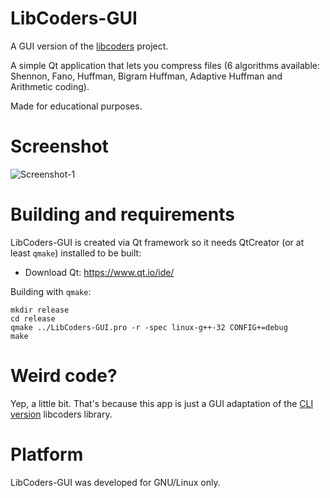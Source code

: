 # LibCoders-GUI
A GUI version of the [libcoders](https://github.com/snovvcrash/libcoders "libcoders") project.

A simple Qt application that lets you compress files (6 algorithms available: Shennon, Fano, Huffman, Bigram Huffman, Adaptive Huffman and Arithmetic coding).

Made for educational purposes.

# Screenshot
![Screenshot-1](https://user-images.githubusercontent.com/23141800/27843655-d82b8f54-611e-11e7-8a25-9dcf27c327dd.png)

# Building and requirements
LibCoders-GUI is created via Qt framework so it needs QtCreator (or at least `qmake`) installed to be built:
* Download Qt: https://www.qt.io/ide/

Building with `qmake`:
```
mkdir release
cd release
qmake ../LibCoders-GUI.pro -r -spec linux-g++-32 CONFIG+=debug
make
```

# Weird code?
Yep, a little bit. That's because this app is just a GUI adaptation of the [CLI version](https://github.com/snovvcrash/libcoders "libcoders") libcoders library.

# Platform
LibCoders-GUI was developed for GNU/Linux only.
